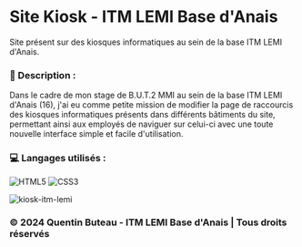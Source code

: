 # Site Kiosk - ITM LEMI Base d'Anais

Site présent sur des kiosques informatiques au sein de la base ITM LEMI d'Anais.

### 📜 Description :
Dans le cadre de mon stage de B.U.T.2 MMI au sein de la base ITM LEMI d'Anais (16), j'ai eu comme petite mission de modifier la page de raccourcis des kiosques informatiques présents dans différents bâtiments du site, permettant ainsi aux employés de naviguer sur celui-ci avec une toute nouvelle interface simple et facile d'utilisation.

### 💻 Langages utilisés :
![HTML5](https://img.shields.io/badge/html5-%23E34F26.svg?style=for-the-badge&logo=html5&logoColor=white)
![CSS3](https://img.shields.io/badge/css3-%231572B6.svg?style=for-the-badge&logo=css3&logoColor=white)

![kiosk-itm-lemi](https://github.com/QBUTEAU/ITM_LEMI_ANAIS-KIOSK/assets/125262611/b0564889-f26d-40b6-98b4-f7b2755759ee)

### © 2024 Quentin Buteau - ITM LEMI Base d'Anais | Tous droits réservés
